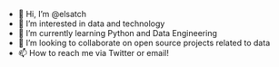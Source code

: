 - 👋 Hi, I’m @elsatch
- 👀 I’m interested in data and technology
- 🌱 I’m currently learning Python and Data Engineering
- 💞️ I’m looking to collaborate on open source projects related to data
- 📫 How to reach me via Twitter or email!

<!---
elsatch/elsatch is a ✨ special ✨ repository because its `README.md` (this file) appears on your GitHub profile.
You can click the Preview link to take a look at your changes.
--->
